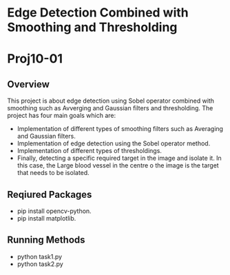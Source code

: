 # Edge Detection Combined with Smoothing and Thresholding 
# Proj10-01
## Overview 
This project is about edge detection using Sobel operator combined with smoothing such as Avverging and Gaussian filters and thresholding. The project has four main goals which are:
 - Implementation of different types of smoothing filters such as Averaging and Gaussian filters.
 - Implementation of edge detection using the Sobel operator method.
 - Implementation of different types of thresholdings.
 - Finally, detecting a specific required target in the image and isolate it. In this case, the Large blood vessel in the centre o the image is the target that needs to be isolated.
 
 ## Reqiured Packages
 - pip install opencv-python.
 - pip install matplotlib.
 
 ## Running Methods
 - python task1.py
 - python task2.py
